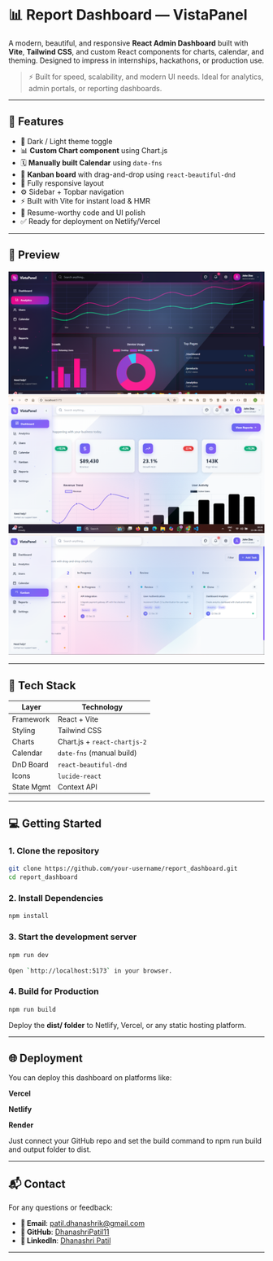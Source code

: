 # 📊 Report Dashboard — VistaPanel

A modern, beautiful, and responsive **React Admin Dashboard** built with **Vite**, **Tailwind CSS**, and custom React components for charts, calendar, and theming. Designed to impress in internships, hackathons, or production use.

> ⚡ Built for speed, scalability, and modern UI needs. Ideal for analytics, admin portals, or reporting dashboards.

---

## 🚀 Features

- 🌙 Dark / Light theme toggle  
- 📊 **Custom Chart component** using Chart.js  
- 🗓️ **Manually built Calendar** using `date-fns`  
- 📌 **Kanban board** with drag-and-drop using `react-beautiful-dnd`  
- 🧩 Fully responsive layout  
- ⚙️ Sidebar + Topbar navigation  
- ⚡ Built with Vite for instant load & HMR  
- 🎯 Resume-worthy code and UI polish  
- ✅ Ready for deployment on Netlify/Vercel  

---

## 📸 Preview

<img src="images/dashboard-preview1.png" alt="Dashboard Preview 1" width="700"/>
<br/>
<img src="images/dashboard-preview2.png" alt="Dashboard Preview 2" width="700"/>
<br/>
<img src="images/dashboard-preview3.png" alt="Dashboard Preview 3" width="700"/>

---

## 🧱 Tech Stack

| Layer       | Technology                  |
|-------------|------------------------------|
| Framework   | React + Vite                 |
| Styling     | Tailwind CSS                 |
| Charts      | Chart.js + `react-chartjs-2` |
| Calendar    | `date-fns` (manual build)    |
| DnD Board   | `react-beautiful-dnd`        |
| Icons       | `lucide-react`               |
| State Mgmt  | Context API                  |

---

## 💻 Getting Started

### 1. Clone the repository

```bash
git clone https://github.com/your-username/report_dashboard.git
cd report_dashboard
```

### 2. Install Dependencies

```bash
npm install
```

### 3. Start the development server

```bash
npm run dev
```

```bash
Open `http://localhost:5173` in your browser.
```

### 4. Build for Production

```bash
npm run build
```

Deploy the **dist/ folder** to Netlify, Vercel, or any static hosting platform.

---

## 🌐 Deployment
You can deploy this dashboard on platforms like:

**Vercel**

**Netlify**

**Render**

Just connect your GitHub repo and set the build command to npm run build and output folder to dist.

---

## 📬 Contact

For any questions or feedback:

- **📧 Email**: [patil.dhanashrik@gmail.com](mailto:patil.dhanashrik@gmail.com)  
- **🐙 GitHub**: [DhanashriPatil11](https://github.com/DhanashriPatil11)  
- **🔗 LinkedIn**: [Dhanashri Patil](https://www.linkedin.com/in/dhanashri-patil24/)

---
